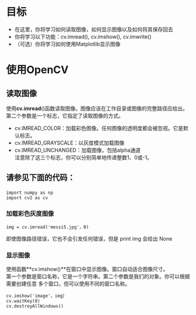 # 目标
* 在这里，你将学习如何读取图像，如何显示图像以及如何将其保存回去  
* 你将学习以下功能：cv.imread(), cv.imshow(), cv.imwrite()  
* （可选）你将学习如何使用Matplotlib显示图像  

# 使用OpenCV
## 读取图像
使用**cv.imread**()函数读取图像。图像应该在工作目录或图像的完整路径应给出。  
第二个参数是一个标志，它指定了读取图像的方式。  
* cv.IMREAD_COLOR：加载彩色图像。任何图像的透明度都会被忽视。它是默认标志。  
* cv.IMREAD_GRAYSCALE：以灰度模式加载图像  
* cv.IMREAD_UNCHANGED：加载图像，包括alpha通道  
注意除了这三个标志，你可以分别简单地传递整数1、0或-1。  

## 请参见下面的代码：
```Ｐｙｔｈｏｎ
import numpy as np　　
import cv2 as cv
```
### 加载彩色灰度图像
```Ｐｙｔｈｏｎ
img = cv.imread('messi5.jpg'，0)
```
即使图像路径错误，它也不会引发任何错误，但是 print img 会给出 None

### 显示图像
使用函数**cv.imshow()**在窗口中显示图像。窗口自动适合图像尺寸。  
第一个参数是窗口名称，它是一个字符串。第二个参数是我们的对象。你可以根据需要创建任意
多个窗口，但可以使用不同的窗口名称。  
```Ｐｙｔｈｏｎ
cv.imshow('image'，img）
cv.waitKey(0)
cv.destroyAllWindows()
```
